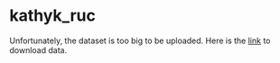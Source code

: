 # kathyk_ruc

Unfortunately, the dataset is too big to be uploaded. Here is the [link](https://www.kaggle.com/c/web-traffic-time-series-forecasting/data) to download data. 
